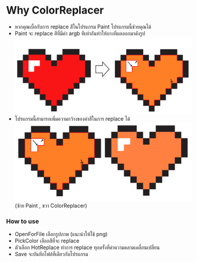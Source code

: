 # Why ColorReplacer
- หากคุณเบื่อกับการ replace สีในโปรแกรม Paint โปรแกรมนี้ช่วยคุณได้
- Paint จะ replace สีที่มีค่า argb ทีเท่ากันทำให้บางทีผลออกมาดังรูป
![Bad replace](https://github.com/MrYellowSock/ColorReplacer/blob/master/heart.png)
- โปรแกรมนี้สามารถเพิ่มความกว้างของค่าสีในการ replace ได้
![Compare replace](https://github.com/MrYellowSock/ColorReplacer/blob/master/heart2.png)
              (ซ้าย Paint , ขวา ColorReplacer)

### How to use
- OpenForFile เลือกรูปภาพ (แนะนำให้ใช้ png)
- PickColor เลือกสีที่จะ replace
- ตัวเลือก HotReplace ทำการ replace ทุกครั้งที่ค่าความคลาดเคลื่อนเปลี่ยน
- Save จะบันทึกไฟล์ที่เดียวกับโปรแกรม
